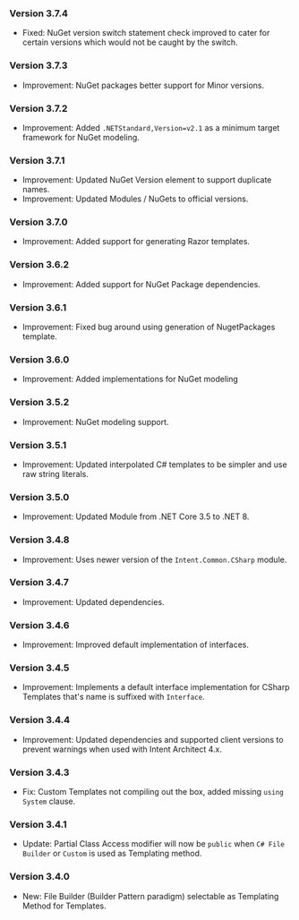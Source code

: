 ### Version 3.7.4

- Fixed: NuGet version switch statement check improved to cater for certain versions which would not be caught by the switch.

### Version 3.7.3

- Improvement: NuGet packages better support for Minor versions.

### Version 3.7.2

- Improvement: Added `.NETStandard,Version=v2.1` as a minimum target framework for NuGet modeling.

### Version 3.7.1

- Improvement: Updated NuGet Version element to support duplicate names.
- Improvement: Updated Modules / NuGets to official versions.

### Version 3.7.0

- Improvement: Added support for generating Razor templates.

### Version 3.6.2

- Improvement: Added support for NuGet Package dependencies.

### Version 3.6.1

- Improvement: Fixed bug around using generation of NugetPackages template.

### Version 3.6.0

- Improvement: Added implementations for NuGet modeling

### Version 3.5.2

- Improvement: NuGet modeling support.

### Version 3.5.1

- Improvement: Updated interpolated C# templates to be simpler and use raw string literals.

### Version 3.5.0

- Improvement: Updated Module from .NET Core 3.5 to .NET 8.

### Version 3.4.8

- Improvement: Uses newer version of the `Intent.Common.CSharp` module.

### Version 3.4.7

- Improvement: Updated dependencies.

### Version 3.4.6

- Improvement: Improved default implementation of interfaces.

### Version 3.4.5

- Improvement: Implements a default interface implementation for CSharp Templates that's name is suffixed with `Interface`.

### Version 3.4.4

- Improvement: Updated dependencies and supported client versions to prevent warnings when used with Intent Architect 4.x.

### Version 3.4.3
- Fix: Custom Templates not compiling out the box, added missing `using System` clause. 

### Version 3.4.1

- Update: Partial Class Access modifier will now be `public` when `C# File Builder` or `Custom` is used as Templating method.

### Version 3.4.0

- New: File Builder (Builder Pattern paradigm) selectable as Templating Method for Templates.